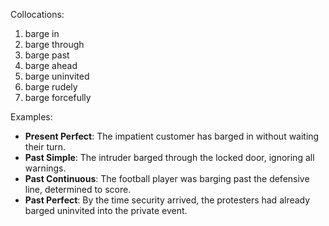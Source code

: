 Collocations:
1. barge in
2. barge through
3. barge past
4. barge ahead
5. barge uninvited
6. barge rudely
7. barge forcefully

Examples:
- **Present Perfect**: The impatient customer has barged in without waiting their turn.
- **Past Simple**: The intruder barged through the locked door, ignoring all warnings.
- **Past Continuous**: The football player was barging past the defensive line, determined to score.
- **Past Perfect**: By the time security arrived, the protesters had already barged uninvited into the private event.
